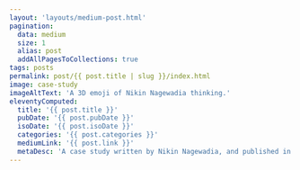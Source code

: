```yaml
---
layout: 'layouts/medium-post.html'
pagination:
  data: medium
  size: 1
  alias: post
  addAllPagesToCollections: true
tags: posts
permalink: post/{{ post.title | slug }}/index.html
image: case-study
imageAltText: 'A 3D emoji of Nikin Nagewadia thinking.'
eleventyComputed:
  title: '{{ post.title }}'
  pubDate: '{{ post.pubDate }}'
  isoDate: '{{ post.isoDate }}'
  categories: '{{ post.categories }}'
  mediumLink: '{{ post.link }}'
  metaDesc: 'A case study written by Nikin Nagewadia, and published in {{ post.pubDate | date }}.'
---
```

